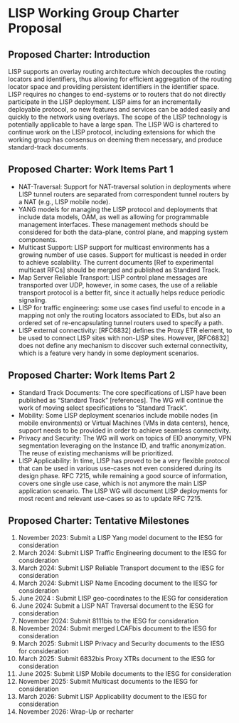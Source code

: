 # LISP Working Group Charter Proposal


## Proposed Charter: Introduction

LISP supports an overlay routing architecture which decouples the routing locators and identifiers, thus allowing for efficient aggregation of the routing locator space and providing persistent identifiers in the identifier space. LISP requires no changes to end-systems or to routers that do not directly participate in the LISP deployment. LISP aims for an incrementally deployable protocol, so new features and services can be added easily and quickly to the network using overlays. The scope of the LISP technology is potentially applicable to have a large span. The LISP WG is chartered to continue work on the LISP protocol, including extensions for which the working group has consensus on deeming them necessary, and produce standard-track documents.


## Proposed Charter: Work Items Part 1

- NAT-Traversal: Support for NAT-traversal solution in deployments where LISP tunnel routers
are separated from correspondent tunnel routers by a NAT (e.g., LISP mobile node).
- YANG models for managing the LISP protocol and deployments that include data models,
OAM, as well as allowing for programmable management interfaces. These management
methods should be considered for both the data-plane, control plane, and mapping system
components.
- Multicast Support: LISP support for multicast environments has a growing number of use
cases. Support for multicast is needed in order to achieve scalability. The current documents
[Ref to experimental multicast RFCs] should be merged and published as Standard Track.
- Map Server Reliable Transport: LISP control plane messages are transported over UDP, however, in some cases, the use of a reliable transport protocol is a better fit, since it actually helps reduce periodic signaling. 
- LISP for traffic engineering: some use cases find useful to encode in a mapping not only the routing locators associated to EIDs, but also an ordered set of re-encapsulating tunnel routers used to specify a path.
- LISP external connectivity: [RFC6832] defines the Proxy ETR element, to be used to connect LISP sites with non-LISP sites. However, [RFC6832] does not define any mechanism to discover such external connectivity, which is a feature very handy in some deployment scenarios. 

## Proposed Charter: Work Items Part 2

- Standard Track Documents: The core specifications of LISP have been published as
“Standard Track” [references]. The WG will continue the work of moving select
specifications to “Standard Track”.
- Mobility: Some LISP deployment scenarios include mobile nodes (in mobile environments)
or Virtual Machines (VMs in data centers), hence, support needs to be provided in order to
achieve seamless connectivity.
- Privacy and Security: The WG will work on topics of EID anonymity, VPN segmentation
leveraging on the Instance ID, and traffic anonymization. The reuse of existing mechanisms
will be prioritized.
- LISP Applicability: In time, LISP has proved to be a very flexible protocol that can be used
in various use-cases not even considered during its design phase. RFC 7215, while
remaining a good source of information, covers one single use case, which is not anymore
the main LISP application scenario. The LISP WG will document LISP deployments for most
recent and relevant use-cases so as to update RFC 7215.


## Proposed Charter: Tentative Milestones

1. November 2023: Submit a LISP Yang model document to the IESG for consideration
2. March 2024: Submit LISP Traffic Engineering document to the IESG for consideration
3. March 2024: Submit LISP Reliable Transport document to the IESG for consideration
4. March 2024: Submit LISP Name Encoding document to the IESG for consideration
5. June 2024 : Submit LISP geo-coordinates to the IESG for consideration
6. June 2024: Submit a LISP NAT Traversal document to the IESG for consideration
7. November 2024: Submit 8111bis to the IESG for consideration
8. November 2024: Submit merged LCAFbis document to the IESG for consideration
9. March 2025: Submit LISP Privacy and Security documents to the IESG for consideration
10. March 2025: Submit 6832bis Proxy XTRs document to the IESG for consideration
11. June 2025: Submit LISP Mobile documents to the IESG for consideration
12. November 2025: Submit Multicast documents to the IESG for consideration
13. March 2026: Submit LISP Applicability document to the IESG for consideration
14. November 2026: Wrap-Up or recharter 